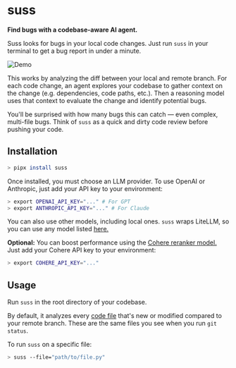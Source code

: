 # suss

**Find bugs with a codebase-aware AI agent.**

Suss looks for bugs in your local code changes. Just run `suss` in your terminal to get a bug report in under a minute.

![Demo](demo.gif)

This works by analyzing the diff between your local and remote branch. For each code change, an agent explores your codebase to gather context on the change (e.g. dependencies, code paths, etc.). Then a reasoning model uses that context to evaluate the change and identify potential bugs.

You'll be surprised with how many bugs this can catch — even complex, multi-file bugs. Think of `suss` as a quick and dirty code review before pushing your code. 

## Installation

```bash
> pipx install suss
```

Once installed, you must choose an LLM provider. To use OpenAI or Anthropic, just add your API key to your environment:

```bash
> export OPENAI_API_KEY="..." # For GPT
> export ANTHROPIC_API_KEY="..." # For Claude
```

You can also use other models, including local ones. `suss` wraps LiteLLM, so you can use any model listed [here.](https://docs.litellm.ai/docs/providers)

**Optional:** You can boost performance using the [Cohere reranker model.](https://cohere.com/rerank) Just add your Cohere API key to your environment:

```bash
> export COHERE_API_KEY="..."
```

## Usage

Run `suss` in the root directory of your codebase.

By default, it analyzes every [code file](https://github.com/shobrook/suss/blob/master/suss/constants/languages.py) that's new or modified compared to your remote branch. These are the same files you see when you run `git status`.

To run `suss` on a specific file:

```bash
> suss --file="path/to/file.py"
```
